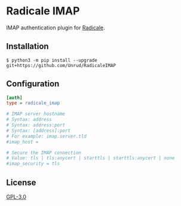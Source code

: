 # Radicale IMAP

IMAP authentication plugin for [Radicale](http://radicale.org/).

## Installation

```shell
$ python3 -m pip install --upgrade git+https://github.com/Unrud/RadicaleIMAP
```

## Configuration

```ini
[auth]
type = radicale_imap

# IMAP server hostname
# Syntax: address
# Syntax: address:port
# Syntax: [address]:port
# For example: imap.server.tld
#imap_host =

# Secure the IMAP connection
# Value: tls | tls:anycert | starttls | starttls:anycert | none
#imap_security = tls
```

## License

[GPL-3.0](https://github.com/Unrud/RadicaleIMAP/blob/master/COPYING)
